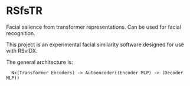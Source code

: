 # RSfsTR
Facial salience from transformer representations. Can be used for facial recognition.


This project is an experimental facial similarity software designed for use with RSvIDX. 

The general architecture is:

```
  Nx(Transformer Encoders) -> Autoencoder((Encoder MLP) -> (Decoder MLP))
```
